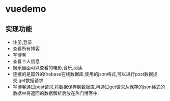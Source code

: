 # vuedemo

## 实现功能
- 注册,登录
- 查看所有博客
- 写博客
- 查看个人信息
- 娱乐里面可以查看的电影,音乐,阅读.
- 连接的是国外的firebase在线数据库,使用的json格式,可以进行post数据提交,get数据请求
- 写博客通过post请求,将数据保存到数据库,再通过get请求从保存的json格式的数据中将返回的数据解析后放在热门博客中.